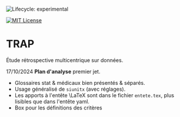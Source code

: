 <!-- badges: start -->
![Lifecycle: experimental](https://img.shields.io/badge/lifecycle-experimental-orange.svg)

[![MIT License](https://img.shields.io/badge/License-MIT-green.svg)](https://choosealicense.com/licenses/mit/)
<!-- badges: end -->


# TRAP

Étude rétrospective multicentrique sur données.


17/10/2024 **Plan d'analyse**  premier jet. 

 - Glossaires stat & médicaux bien présentés & séparés. 
 - Usage généralisé de `siunitx` (avec réglages). 
 - Les apports à l'entête \LaTeX sont dans le fichier `entete.tex`, plus lisibles que dans l'entête yaml.
 - Box pour les définitions des critères


